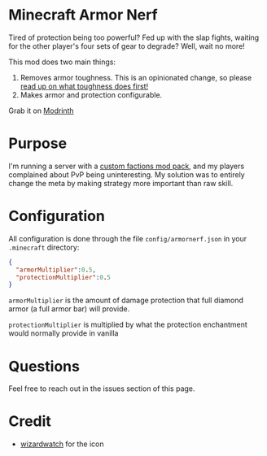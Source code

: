 # Minecraft Armor Nerf

Tired of protection being too powerful? Fed up with the slap fights, waiting for the other player's four sets of gear to
degrade? Well, wait no more!

This mod does two main things:
1. Removes armor toughness. This is an opinionated change, so please [read up on what toughness does first!](https://minecraft.fandom.com/wiki/Armor#Armor_toughness)
2. Makes armor and protection configurable.

Grab it on [Modrinth](https://modrinth.com/mod/armor-nerf)

# Purpose

I'm running a server with a [custom factions mod pack](https://github.com/ryleu/factions-pack), and my players complained
about PvP being uninteresting. My solution was to entirely change the meta by making strategy more important than raw
skill.

# Configuration

All configuration is done through the file `config/armornerf.json` in your `.minecraft` directory:

```json
{
  "armorMultiplier":0.5,
  "protectionMultiplier":0.5
}
```

`armorMultiplier` is the amount of damage protection that full diamond armor (a full armor bar) will provide.

`protectionMultiplier` is multiplied by what the protection enchantment would normally provide in vanilla

# Questions

Feel free to reach out in the issues section of this page.

# Credit

 - [wizardwatch](https://github.com/wizardwatch) for the icon
